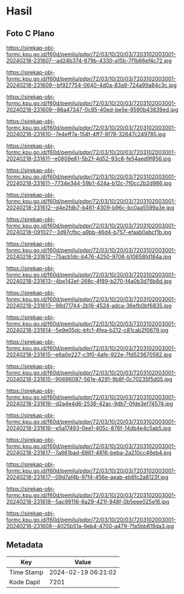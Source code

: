 # Hasil

## Foto C Plano

https://sirekap-obj-formc.kpu.go.id/f60d/pemilu/pdpr/72/03/10/20/03/7203102003001-20240218-231607--ad24b374-679b-4330-a15b-7f1b66ef4c72.jpg

https://sirekap-obj-formc.kpu.go.id/f60d/pemilu/pdpr/72/03/10/20/03/7203102003001-20240218-231609--bf927754-0640-4d0a-83a9-724a99a84c3c.jpg

https://sirekap-obj-formc.kpu.go.id/f60d/pemilu/pdpr/72/03/10/20/03/7203102003001-20240218-231609--86a47347-0c85-40ed-be5e-9590b43839ed.jpg

https://sirekap-obj-formc.kpu.go.id/f60d/pemilu/pdpr/72/03/10/20/03/7203102003001-20240218-231610--7e4eff7a-154f-4ff7-8f78-32647c249785.jpg

https://sirekap-obj-formc.kpu.go.id/f60d/pemilu/pdpr/72/03/10/20/03/7203102003001-20240218-231611--e0809e81-5b21-4d52-93c8-fe54aed9f856.jpg

https://sirekap-obj-formc.kpu.go.id/f60d/pemilu/pdpr/72/03/10/20/03/7203102003001-20240218-231611--7734e344-59b1-424a-b12c-7f0cc2b2d986.jpg

https://sirekap-obj-formc.kpu.go.id/f60d/pemilu/pdpr/72/03/10/20/03/7203102003001-20240218-231612--d4e2fdb7-b461-4309-b96c-bc0aa5599a3e.jpg

https://sirekap-obj-formc.kpu.go.id/f60d/pemilu/pdpr/72/03/10/20/03/7203102003001-20240218-091027--3d97cfbc-a9bb-46d4-b757-efaab0abcf1b.jpg

https://sirekap-obj-formc.kpu.go.id/f60d/pemilu/pdpr/72/03/10/20/03/7203102003001-20240218-231612--75acb1dc-b476-4250-9706-b10658fd184a.jpg

https://sirekap-obj-formc.kpu.go.id/f60d/pemilu/pdpr/72/03/10/20/03/7203102003001-20240218-231613--4be142ef-268c-4f89-b270-f4a0b3d76b8d.jpg

https://sirekap-obj-formc.kpu.go.id/f60d/pemilu/pdpr/72/03/10/20/03/7203102003001-20240218-231613--98d71744-2b16-4524-adca-36efb0bf6835.jpg

https://sirekap-obj-formc.kpu.go.id/f60d/pemilu/pdpr/72/03/10/20/03/7203102003001-20240218-231614--5e9e05dc-bfc1-4fea-b212-c81cab2f0679.jpg

https://sirekap-obj-formc.kpu.go.id/f60d/pemilu/pdpr/72/03/10/20/03/7203102003001-20240218-231615--e6a0e227-c3f0-4afe-922e-7fd523670582.jpg

https://sirekap-obj-formc.kpu.go.id/f60d/pemilu/pdpr/72/03/10/20/03/7203102003001-20240218-231615--90696087-561e-4291-9b8f-0c70235f5d05.jpg

https://sirekap-obj-formc.kpu.go.id/f60d/pemilu/pdpr/72/03/10/20/03/7203102003001-20240218-231616--d2a4e4d6-2536-42ac-9db7-0fde3ef74574.jpg

https://sirekap-obj-formc.kpu.go.id/f60d/pemilu/pdpr/72/03/10/20/03/7203102003001-20240218-231616--e5a17493-0ee1-405c-876f-14db4e4c5ab5.jpg

https://sirekap-obj-formc.kpu.go.id/f60d/pemilu/pdpr/72/03/10/20/03/7203102003001-20240218-231617--7a861bad-6981-4816-beba-2a210cc46eb4.jpg

https://sirekap-obj-formc.kpu.go.id/f60d/pemilu/pdpr/72/03/10/20/03/7203102003001-20240218-231617--09d7af4b-97f4-456e-aeab-eb6fc2a8123f.jpg

https://sirekap-obj-formc.kpu.go.id/f60d/pemilu/pdpr/72/03/10/20/03/7203102003001-20240218-231618--5ac99116-8a29-421f-948f-0b5eee025e16.jpg

https://sirekap-obj-formc.kpu.go.id/f60d/pemilu/pdpr/72/03/10/20/03/7203102003001-20240218-231608--4025b51a-9eb4-4700-a479-7fa5bb819da3.jpg


## Metadata

| Key        | Value               |
| ---------- | ------------------- |
| Time Stamp | 2024-02-19 06:21:02 |
| Kode Dapil | 7201                |



